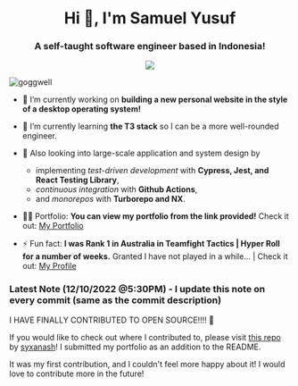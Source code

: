 <h1 align="center">Hi 👋, I'm Samuel Yusuf</h1>
<h3 align="center">A self-taught software engineer based in Indonesia!</h3>

<p align="center">
<img src="https://media-exp1.licdn.com/dms/image/D5616AQFGRyYCcYoj_g/profile-displaybackgroundimage-shrink_200_800/0/1664273195427?e=1670457600&v=beta&t=Gpj2rTvfVJnXKwbk29L6D7_zvYjnGVTRtIrxVz4g9Zo">
</p>
<p align="left"> <img src="https://komarev.com/ghpvc/?username=goggwell&label=Profile%20views&color=0e75b6&style=flat" alt="goggwell" /> </p>

- 🔭 I’m currently working on **building a new personal website in the style of a desktop operating system!**

- 🌱 I’m currently learning **the T3 stack** so I can be a more well-rounded engineer. 

- 🌱 Also looking into large-scale application and system design by 
  * implementing *test-driven development* with **Cypress, Jest, and React Testing Library**, 
  * *continuous integration* with **Github Actions**, 
  * and *monorepos* with **Turborepo and NX**.

- 👨‍💻 Portfolio: **You can view my portfolio from the link provided!** Check it out: [My Portfolio](http://samscodex.herokuapp.com)

- ⚡ Fun fact: **I was Rank 1 in Australia in Teamfight Tactics | Hyper Roll for a number of weeks.** Granted I have not played in a while... | Check it out: [My Profile](https://lolchess.gg/profile/oce/goggwell)

### Latest Note (12/10/2022 @5:30PM) - I update this note on every commit (same as the commit description)
I HAVE FINALLY CONTRIBUTED TO OPEN SOURCE!!!! 🥳

If you would like to check out where I contributed to, please visit [this repo](https://github.com/syxanash/awesome-web-desktops) by [syxanash](https://github.com/syxanash/)! I submitted my portfolio as an addition to the README.

It was my first contribution, and I couldn't feel more happy about it! I would love to contribute more in the future!

